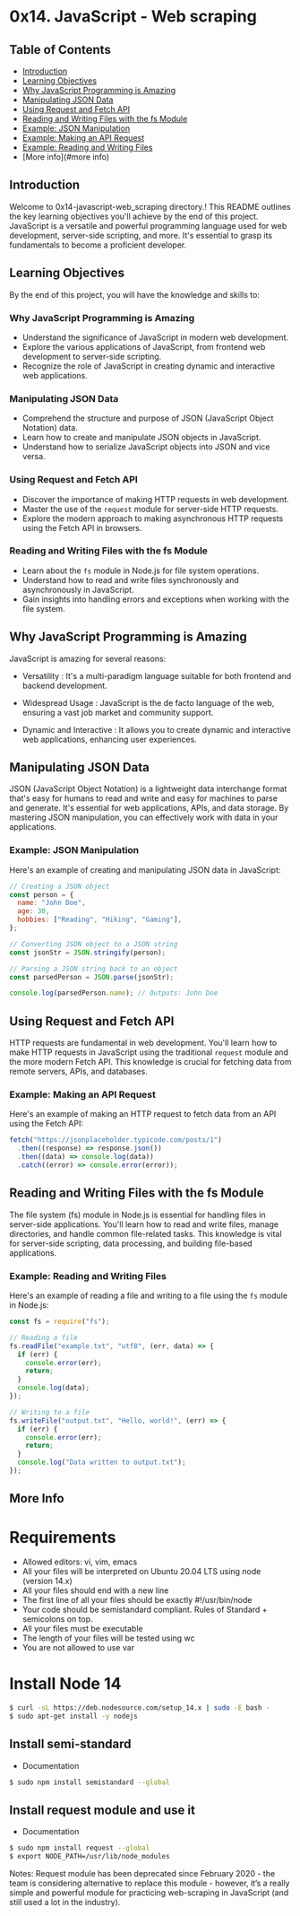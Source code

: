 # 0x14. JavaScript - Web scraping


## Table of Contents

- [Introduction](#introduction)
- [Learning Objectives](#learning-objectives)
- [Why JavaScript Programming is Amazing](#why-javascript-programming-is-amazing)
- [Manipulating JSON Data](#manipulating-json-data)
- [Using Request and Fetch API](#using-request-and-fetch-api)
- [Reading and Writing Files with the fs Module](#reading-and-writing-files-with-the-fs-module)
- [Example: JSON Manipulation](#example-json-manipulation)
- [Example: Making an API Request](#example-making-an-api-request)
- [Example: Reading and Writing Files](#example-reading-and-writing-files)
- [More info](#more info)

## Introduction

Welcome to  0x14-javascript-web_scraping directory.! This README outlines the key learning objectives you'll achieve by the end of this project. JavaScript is a versatile and powerful programming language used for web development, server-side scripting, and more. It's essential to grasp its fundamentals to become a proficient developer.

## Learning Objectives

By the end of this project, you will have the knowledge and skills to:

### Why JavaScript Programming is Amazing

- Understand the significance of JavaScript in modern web development.
- Explore the various applications of JavaScript, from frontend web development to server-side scripting.
- Recognize the role of JavaScript in creating dynamic and interactive web applications.

### Manipulating JSON Data

- Comprehend the structure and purpose of JSON (JavaScript Object Notation) data.
- Learn how to create and manipulate JSON objects in JavaScript.
- Understand how to serialize JavaScript objects into JSON and vice versa.

### Using Request and Fetch API

- Discover the importance of making HTTP requests in web development.
- Master the use of the `request` module for server-side HTTP requests.
- Explore the modern approach to making asynchronous HTTP requests using the Fetch API in browsers.

### Reading and Writing Files with the fs Module

- Learn about the `fs` module in Node.js for file system operations.
- Understand how to read and write files synchronously and asynchronously in JavaScript.
- Gain insights into handling errors and exceptions when working with the file system.

## Why JavaScript Programming is Amazing

JavaScript is amazing for several reasons:

- Versatility : It's a multi-paradigm language suitable for both frontend and backend development.

- Widespread Usage : JavaScript is the de facto language of the web, ensuring a vast job market and community support.

- Dynamic and Interactive : It allows you to create dynamic and interactive web applications, enhancing user experiences.

## Manipulating JSON Data

JSON (JavaScript Object Notation) is a lightweight data interchange format that's easy for humans to read and write and easy for machines to parse and generate. It's essential for web applications, APIs, and data storage. By mastering JSON manipulation, you can effectively work with data in your applications.

### Example: JSON Manipulation

Here's an example of creating and manipulating JSON data in JavaScript:

```javascript
// Creating a JSON object
const person = {
  name: "John Doe",
  age: 30,
  hobbies: ["Reading", "Hiking", "Gaming"],
};

// Converting JSON object to a JSON string
const jsonStr = JSON.stringify(person);

// Parsing a JSON string back to an object
const parsedPerson = JSON.parse(jsonStr);

console.log(parsedPerson.name); // Outputs: John Doe
```

## Using Request and Fetch API

HTTP requests are fundamental in web development. You'll learn how to make HTTP requests in JavaScript using the traditional `request` module and the more modern Fetch API. This knowledge is crucial for fetching data from remote servers, APIs, and databases.

### Example: Making an API Request

Here's an example of making an HTTP request to fetch data from an API using the Fetch API:

```javascript
fetch("https://jsonplaceholder.typicode.com/posts/1")
  .then((response) => response.json())
  .then((data) => console.log(data))
  .catch((error) => console.error(error));
```

## Reading and Writing Files with the fs Module

The file system (fs) module in Node.js is essential for handling files in server-side applications. You'll learn how to read and write files, manage directories, and handle common file-related tasks. This knowledge is vital for server-side scripting, data processing, and building file-based applications.

### Example: Reading and Writing Files

Here's an example of reading a file and writing to a file using the `fs` module in Node.js:

```javascript
const fs = require("fs");

// Reading a file
fs.readFile("example.txt", "utf8", (err, data) => {
  if (err) {
    console.error(err);
    return;
  }
  console.log(data);
});

// Writing to a file
fs.writeFile("output.txt", "Hello, world!", (err) => {
  if (err) {
    console.error(err);
    return;
  }
  console.log("Data written to output.txt");
});
```
## More Info

# Requirements

- Allowed editors: vi, vim, emacs
- All your files will be interpreted on Ubuntu 20.04 LTS using node (version 14.x)
- All your files should end with a new line
- The first line of all your files should be exactly #!/usr/bin/node
- Your code should be semistandard compliant. Rules of Standard + semicolons on top.
- All your files must be executable
- The length of your files will be tested using wc
- You are not allowed to use var

# Install Node 14
```bash
$ curl -sL https://deb.nodesource.com/setup_14.x | sudo -E bash -
$ sudo apt-get install -y nodejs
```
## Install semi-standard

- Documentation
```bash
$ sudo npm install semistandard --global
```
## Install request module and use it

- Documentation
```bash
$ sudo npm install request --global
$ export NODE_PATH=/usr/lib/node_modules
```

Notes: Request module has been deprecated since February 2020 - the team is considering alternative to replace this module - however, it’s a really simple and powerful module for practicing web-scraping in JavaScript (and still used a lot in the industry).

